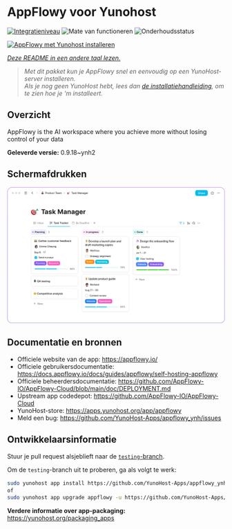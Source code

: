 <!--
NB: Deze README is automatisch gegenereerd door <https://github.com/YunoHost/apps/tree/master/tools/readme_generator>
Hij mag NIET handmatig aangepast worden.
-->

# AppFlowy voor Yunohost

[![Integratieniveau](https://apps.yunohost.org/badge/integration/appflowy)](https://ci-apps.yunohost.org/ci/apps/appflowy/)
![Mate van functioneren](https://apps.yunohost.org/badge/state/appflowy)
![Onderhoudsstatus](https://apps.yunohost.org/badge/maintained/appflowy)

[![AppFlowy met Yunohost installeren](https://install-app.yunohost.org/install-with-yunohost.svg)](https://install-app.yunohost.org/?app=appflowy)

*[Deze README in een andere taal lezen.](./ALL_README.md)*

> *Met dit pakket kun je AppFlowy snel en eenvoudig op een YunoHost-server installeren.*  
> *Als je nog geen YunoHost hebt, lees dan [de installatiehandleiding](https://yunohost.org/install), om te zien hoe je 'm installeert.*

## Overzicht

AppFlowy is the AI workspace where you achieve more without losing control of your data


**Geleverde versie:** 0.9.18~ynh2

## Schermafdrukken

![Schermafdrukken van AppFlowy](./doc/screenshots/task_manager.png)

## Documentatie en bronnen

- Officiele website van de app: <https://appflowy.io/>
- Officiele gebruikersdocumentatie: <https://docs.appflowy.io/docs/guides/appflowy/self-hosting-appflowy>
- Officiele beheerdersdocumentatie: <https://github.com/AppFlowy-IO/AppFlowy-Cloud/blob/main/doc/DEPLOYMENT.md>
- Upstream app codedepot: <https://github.com/AppFlowy-IO/AppFlowy-Cloud>
- YunoHost-store: <https://apps.yunohost.org/app/appflowy>
- Meld een bug: <https://github.com/YunoHost-Apps/appflowy_ynh/issues>

## Ontwikkelaarsinformatie

Stuur je pull request alsjeblieft naar de [`testing`-branch](https://github.com/YunoHost-Apps/appflowy_ynh/tree/testing).

Om de `testing`-branch uit te proberen, ga als volgt te werk:

```bash
sudo yunohost app install https://github.com/YunoHost-Apps/appflowy_ynh/tree/testing --debug
of
sudo yunohost app upgrade appflowy -u https://github.com/YunoHost-Apps/appflowy_ynh/tree/testing --debug
```

**Verdere informatie over app-packaging:** <https://yunohost.org/packaging_apps>
